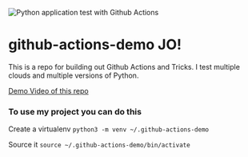 ![Python application test with Github Actions](https://github.com/noahgift/github-actions-demo/workflows/Python%20application%20test%20with%20Github%20Actions/badge.svg)

# github-actions-demo JO!
This is a repo for building out Github Actions and Tricks.  I test multiple clouds and multiple versions of Python.


[Demo Video of this repo](https://www.youtube.com/watch?v=4gbUYOgALik)

### To use my project you can do this

Create a virtualenv
```python3 -m venv ~/.github-actions-demo```

Source it
```source ~/.github-actions-demo/bin/activate```
